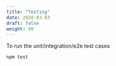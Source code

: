 ```yaml
---
title: "Testing"
date: 2020-03-03
draft: false
weight: 50
---
```


To run the unit/integration/e2e test cases

```bash
npm test
```
